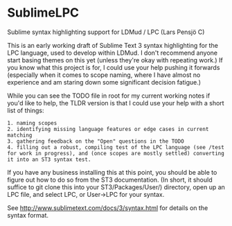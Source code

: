 # SublimeLPC
Sublime syntax highlighting support for LDMud / LPC (Lars Pensjö C)

This is an early working draft of Sublime Text 3 syntax highlighting for the LPC language, used to develop within LDMud. I don't recommend anyone start basing themes on this yet (unless they're okay with repeating work.) If you know what this project is for, I could use your help pushing it forwards (especially when it comes to scope naming, where I have almost no experience and am staring down some significant decision fatigue.)

While you can see the TODO file in root for my current working notes if you'd like to help, the TLDR version is that I could use your help with a short list of things:

	1. naming scopes
	2. identifying missing language features or edge cases in current matching
	3. gathering feedback on the "Open" questions in the TODO
	4. filling out a robust, compiling test of the LPC language (see /test for work in progress), and (once scopes are mostly settled) converting it into an ST3 syntax test.

If you have any business installing this at this point, you should be able to figure out how to do so from the ST3 documentation. (In short, it should suffice to git clone this into your ST3/Packages/User/) directory, open up an LPC file, and select LPC, or User->LPC for your syntax.

See http://www.sublimetext.com/docs/3/syntax.html for details on the syntax format.
